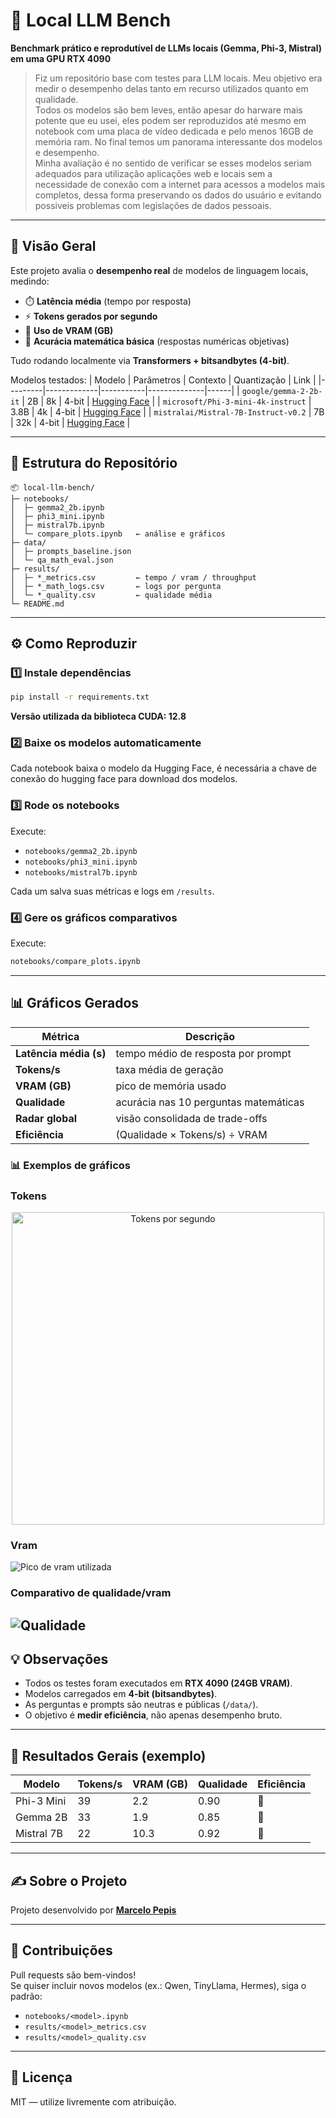 # 🧠 Local LLM Bench
**Benchmark prático e reprodutível de LLMs locais (Gemma, Phi-3, Mistral) em uma GPU RTX 4090**

> Fiz um repositório base com testes para LLM locais. Meu objetivo era medir o desempenho delas tanto em recurso utilizados quanto em qualidade.    
Todos os modelos são bem leves, então apesar do harware mais potente que eu usei, eles podem ser reproduzidos até mesmo em notebook com uma placa de vídeo dedicada e pelo menos 16GB de memória ram. No final temos um panorama interessante dos modelos e desempenho.  
Minha avaliação é no sentido de verificar se esses modelos seriam adequados para utilização aplicações web e locais sem a necessidade de conexão com a internet para acessos a modelos mais completos, dessa forma preservando os dados do usuário e evitando possiveis problemas com legislações de dados pessoais.  

---

## 🚀 Visão Geral

Este projeto avalia o **desempenho real** de modelos de linguagem locais, medindo:
- ⏱️ **Latência média** (tempo por resposta)  
- ⚡ **Tokens gerados por segundo**  
- 💾 **Uso de VRAM (GB)**  
- 🎯 **Acurácia matemática básica** (respostas numéricas objetivas)

Tudo rodando localmente via **Transformers + bitsandbytes (4-bit)**.

Modelos testados:
| Modelo | Parâmetros | Contexto | Quantização | Link |
|---------|-------------|-----------|--------------|------|
| `google/gemma-2-2b-it` | 2B | 8k | 4-bit | [Hugging Face](https://huggingface.co/google/gemma-2-2b-it) |
| `microsoft/Phi-3-mini-4k-instruct` | 3.8B | 4k | 4-bit | [Hugging Face](https://huggingface.co/microsoft/Phi-3-mini-4k-instruct) |
| `mistralai/Mistral-7B-Instruct-v0.2` | 7B | 32k | 4-bit | [Hugging Face](https://huggingface.co/mistralai/Mistral-7B-Instruct-v0.2) |

---

## 🧩 Estrutura do Repositório

```
📦 local-llm-bench/
├─ notebooks/
│  ├─ gemma2_2b.ipynb
│  ├─ phi3_mini.ipynb
│  ├─ mistral7b.ipynb
│  └─ compare_plots.ipynb   ← análise e gráficos
├─ data/
│  ├─ prompts_baseline.json
│  └─ qa_math_eval.json
├─ results/
│  ├─ *_metrics.csv         ← tempo / vram / throughput
│  ├─ *_math_logs.csv       ← logs por pergunta
│  └─ *_quality.csv         ← qualidade média
└─ README.md
```

---

## ⚙️ Como Reproduzir

### 1️⃣ Instale dependências
```bash
pip install -r requirements.txt
```
**Versão utilizada da biblioteca CUDA: 12.8**

### 2️⃣ Baixe os modelos automaticamente
Cada notebook baixa o modelo da Hugging Face, é necessária a chave de conexão do hugging face
para download dos modelos.



### 3️⃣ Rode os notebooks
Execute:
- `notebooks/gemma2_2b.ipynb`
- `notebooks/phi3_mini.ipynb`
- `notebooks/mistral7b.ipynb`

Cada um salva suas métricas e logs em `/results`.

### 4️⃣ Gere os gráficos comparativos
Execute:
```bash
notebooks/compare_plots.ipynb
```

---

## 📊 Gráficos Gerados

| Métrica | Descrição |
|----------|------------|
| **Latência média (s)** | tempo médio de resposta por prompt |
| **Tokens/s** | taxa média de geração |
| **VRAM (GB)** | pico de memória usado |
| **Qualidade** | acurácia nas 10 perguntas matemáticas |
| **Radar global** | visão consolidada de trade-offs |
| **Eficiência** | (Qualidade × Tokens/s) ÷ VRAM |

### 📊 Exemplos de gráficos
### Tokens
<p align="center">
  <img src="assets/tokens.png" alt="Tokens por segundo" width="500"/>
</p>

### Vram
![Pico de vram utilizada](assets/vram.png)

### Comparativo de qualidade/vram
![Qualidade](assets/vramqualidade.png)
---

## 💡 Observações

- Todos os testes foram executados em **RTX 4090 (24GB VRAM)**.  
- Modelos carregados em **4-bit (bitsandbytes)**.  
- As perguntas e prompts são neutras e públicas (`/data/`).  
- O objetivo é **medir eficiência**, não apenas desempenho bruto.

---

## 🧠 Resultados Gerais (exemplo)

| Modelo | Tokens/s | VRAM (GB) | Qualidade | Eficiência |
|---------|-----------|-----------|------------|-------------|
| Phi-3 Mini | 39 | 2.2 | 0.90 | 🥇 |
| Gemma 2B | 33 | 1.9 | 0.85 | 🥈 |
| Mistral 7B | 22 | 10.3 | 0.92 | 🥉 |

---

## ✍️ Sobre o Projeto

Projeto desenvolvido por **[Marcelo Pepis](https://www.linkedin.com/in/marcelo-pepis/)**  

---

## 🤝 Contribuições

Pull requests são bem-vindos!  
Se quiser incluir novos modelos (ex.: Qwen, TinyLlama, Hermes), siga o padrão:
- `notebooks/<model>.ipynb`
- `results/<model>_metrics.csv`
- `results/<model>_quality.csv`

---

## 📄 Licença
MIT — utilize livremente com atribuição.
